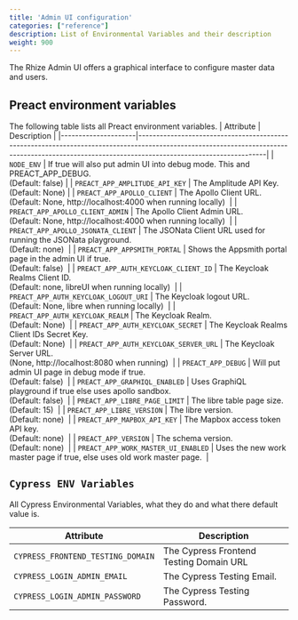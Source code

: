 ```yaml
---
title: 'Admin UI configuration'
categories: ["reference"]
description: List of Environmental Variables and their description
weight: 900
---
```


The Rhize Admin UI offers a graphical interface to configure master data and users.

## Preact environment variables

The following table lists all Preact environment variables.
| Attribute | Description |
|---------------------|------------------------------------------------------------------------------------------------------------------------------------------------------------------------------------------------|
| `NODE_ENV`                                  | If true will also put admin UI into debug mode. This and PREACT_APP_DEBUG. <br />(Default: false) |
| `PREACT_APP_AMPLITUDE_API_KEY`              | The Amplitude API Key. <br />(Default: None)  |
| `PREACT_APP_APOLLO_CLIENT`                  | The Apollo Client URL. <br />(Default: None, http://localhost:4000 when running locally)  |
| `PREACT_APP_APOLLO_CLIENT_ADMIN`            | The Apollo Client Admin URL. <br />(Default: None, http://localhost:4000 when running locally)  |
| `PREACT_APP_APOLLO_JSONATA_CLIENT`          | The JSONata Client URL used for running the JSONata playground. <br />(Default: none)  |
| `PREACT_APP_APPSMITH_PORTAL`                | Shows the Appsmith portal page in the admin UI if true. <br />(Default: false)  |
| `PREACT_APP_AUTH_KEYCLOAK_CLIENT_ID`        | The Keycloak Realms Client ID. <br />(Default: none, libreUI when running locally)  |
| `PREACT_APP_AUTH_KEYCLOAK_LOGOUT_URI`       | The Keycloak logout URL. <br />(Default: None, libre when running locally)  |
| `PREACT_APP_AUTH_KEYCLOAK_REALM`            | The Keycloak Realm. <br />(Default: None)  |
| `PREACT_APP_AUTH_KEYCLOAK_SECRET`           | The Keycloak Realms Client IDs Secret Key. <br />(Default: None)  |
| `PREACT_APP_AUTH_KEYCLOAK_SERVER_URL`       | The Keycloak Server URL. <br />(None, http://localhost:8080 when running)  |
| `PREACT_APP_DEBUG`                          | Will put admin UI page in debug mode if true. <br />(Default: false)  |
| `PREACT_APP_GRAPHIQL_ENABLED`               | Uses GraphiQL playground if true else uses apollo sandbox. <br />(Default: false)  |
| `PREACT_APP_LIBRE_PAGE_LIMIT`               | The libre table page size. <br />(Default: 15)  |
| `PREACT_APP_LIBRE_VERSION`                  | The libre version. <br />(Default: none)  |
| `PREACT_APP_MAPBOX_API_KEY`                 | The Mapbox access token API key. <br />(Default: none)  |
| `PREACT_APP_VERSION`                        | The schema version. <br />(Default: none)  |
| `PREACT_APP_WORK_MASTER_UI_ENABLED`         | Uses the new work master page if true, else uses old work master page.  |

## `Cypress ENV Variables`

 All Cypress Environmental Variables, what they do and what there default value is.

| Attribute | Description |
|---------------------|------------------------------------------------------------------------------------------------------------------------------------------------------------------------------------------------|
| `CYPRESS_FRONTEND_TESTING_DOMAIN`    | The Cypress Frontend Testing Domain URL <br />            |
| `CYPRESS_LOGIN_ADMIN_EMAIL`          | The Cypress Testing Email. <br />                  |
| `CYPRESS_LOGIN_ADMIN_PASSWORD`       | The Cypress Testing Password. <br />              |
